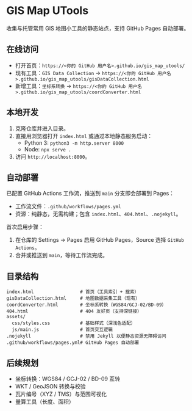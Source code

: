 # GIS Map UTools

收集与托管常用 GIS 地图小工具的静态站点，支持 GitHub Pages 自动部署。

## 在线访问
- 打开首页：`https://<你的 GitHub 用户名>.github.io/gis_map_utools/`
- 现有工具：`GIS Data Collection` → `https://<你的 GitHub 用户名>.github.io/gis_map_utools/gisDataCollection.html`
 - 新增工具：`坐标系转换` → `https://<你的 GitHub 用户名>.github.io/gis_map_utools/coordConverter.html`

## 本地开发
1. 克隆仓库并进入目录。
2. 直接用浏览器打开 `index.html` 或通过本地静态服务启动：
   - Python 3: `python3 -m http.server 8000`
   - Node: `npx serve .`
3. 访问 `http://localhost:8000`。

## 自动部署
已配置 GitHub Actions 工作流，推送到 `main` 分支即会部署到 Pages：
- 工作流文件：`.github/workflows/pages.yml`
- 资源：纯静态，无需构建；包含 `index.html`、`404.html`、`.nojekyll`。

首次启用步骤：
1. 在仓库的 Settings → Pages 启用 GitHub Pages，Source 选择 `GitHub Actions`。
2. 合并或推送到 `main`，等待工作流完成。

## 目录结构
```
index.html                 # 首页（工具索引 + 搜索）
gisDataCollection.html     # 地图数据采集工具（现有）
coordConverter.html        # 坐标系转换（WGS84/GCJ-02/BD-09）
404.html                   # 404 友好页（支持深链接）
assets/
  css/styles.css           # 基础样式（深浅色适配）
  js/main.js               # 首页交互逻辑
.nojekyll                  # 禁用 Jekyll 以便静态资源无障碍访问
.github/workflows/pages.yml# GitHub Pages 自动部署
```

## 后续规划
- 坐标转换：WGS84 / GCJ-02 / BD-09 互转
- WKT / GeoJSON 转换与校验
- 瓦片编号（XYZ / TMS）与范围可视化
- 量算工具（长度、面积）

